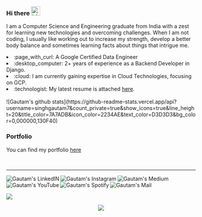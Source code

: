 ### Hi there <img src="https://user-images.githubusercontent.com/1303154/88677602-1635ba80-d120-11ea-84d8-d263ba5fc3c0.gif" width="24px" alt="hi">
<div>
  <p>I am a Computer Science and Engineering graduate  from India with a zest for learning new technologies and overcoming challenges. When I am not coding, I usually like working out to increase my strength, develop a better body balance and sometimes learning facts about things that intrigue me.</p>
  <span align="left">
      <li> :page_with_curl: A Google Certified Data Engineer</li>
      <li> :desktop_computer: 2+ years of experience as a Backend Developer in Django.</li>
      <li> :cloud: I am currently gaining expertise in Cloud Technologies, focusing on GCP.</li>
      <li> :technologist: My latest resume is attached <a href="assets/GRS_resume.pdf">here</a>.</li>
  </span>
</div>

<div>
</br>
![Gautam's github stats](https://github-readme-stats.vercel.app/api?username=singhgautam7&count_private=true&show_icons=true&line_height=20&title_color=7A7ADB&icon_color=2234AE&text_color=D3D3D3&bg_color=0,000000,130F40)

### Portfolio
  You can find my portfolio [here](https://www.singhgautam.com/)
  
</br>

---


<div align="left" style="display: inline;">
<a href="https://www.linkedin.com/in/singhgautam7/" target="_blank">
  <img align="left" alt="Gautam's LinkedIN" src="https://img.shields.io/badge/LinkedIn-0077B5?style=for-the-badge&logo=linkedin&logoColor=white" />
</a>
<a href="https://www.instagram.com/singhgautam7/" target="_blank">
  <img align="left" alt="Gautam's Instagram" src="https://img.shields.io/badge/Instagram-E4405F?style=for-the-badge&logo=instagram&logoColor=white" />
</a>
<a href="https://medium.com/@singhgautam7" target="_blank">
  <img align="left" alt="Gautam's Medium" src="https://img.shields.io/badge/Medium-12100E?style=for-the-badge&logo=medium&logoColor=white" />
</a>
<a href="https://www.youtube.com/watch?v=g0OA1Le593c" target="_blank">
  <img align="left" alt="Gautam's YouTube" src="https://img.shields.io/badge/YouTube-FF0000?style=for-the-badge&logo=youtube&logoColor=white" />
</a>
<a href="https://open.spotify.com/user/sxpj0oohar46m5bj878m0jeqz?si=3vEi8JCDSDi-KkA-b_MSJg" target="_blank">
  <img align="left" alt="Gautam's Spotify" src="https://img.shields.io/badge/Spotify-1ED760?&style=for-the-badge&logo=spotify&logoColor=white" />
</a>
<a href="mailto:gautamsingh1997@gmail.com">
  <img align="left" alt="Gautam's Mail" src="https://img.shields.io/badge/Gmail-D14836?style=for-the-badge&logo=gmail&logoColor=white" />
</a>
</br>
</div>


</br>

![](https://visitor-badge.glitch.me/badge?page_id=singhgautam7.singhgautam7)

<p align="center">
  <a href="https://github.com/lowlighter/metrics">
    <img src="./github-metrics.svg">
  </a>
</p> 
  




